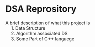 # DSA Reprository 
A brief description of what this project is   
&emsp; 1. Data Structure  
&emsp; 2. Algorithm associated DS  
&emsp; 3. Some Part of C++ languege

